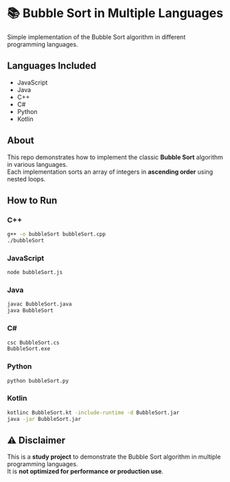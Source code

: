 # 📚 Bubble Sort in Multiple Languages

Simple implementation of the Bubble Sort algorithm in different programming languages.

## Languages Included

- JavaScript
- Java
- C++
- C#
- Python
- Kotlin

## About

This repo demonstrates how to implement the classic **Bubble Sort** algorithm in various languages.  
Each implementation sorts an array of integers in **ascending order** using nested loops.

## How to Run

### C++
```bash
g++ -o bubbleSort bubbleSort.cpp
./bubbleSort
```

### JavaScript
```bash
node bubbleSort.js
```

### Java
```bash
javac BubbleSort.java
java BubbleSort
```

### C#
```bash
csc BubbleSort.cs
BubbleSort.exe
```

### Python
```bash
python bubbleSort.py
```

### Kotlin
```bash
kotlinc BubbleSort.kt -include-runtime -d BubbleSort.jar
java -jar BubbleSort.jar
```

## ⚠️ Disclaimer

This is a **study project** to demonstrate the Bubble Sort algorithm in multiple programming languages.  
It is **not optimized for performance or production use**.
